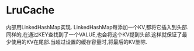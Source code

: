 # LruCache
内部用LinkedHashMap实现. LinkedHashMap每添加一个KV,都将它插入到头部.同样的,在通过KEY查找到了一个VALUE,也会将这个KV提到头部.这样就保证了最少使用的KV在尾部.当超过设置的缓存容量时,将最后的KV删除.
